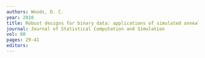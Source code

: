 ```yaml
---
authors: Woods, D. C. 
year: 2010 
title: Robust designs for binary data: applications of simulated annealing 
journal: Journal of Statistical Computation and Simulation 
vol: 80 
pages: 29-41 
editors: 
---
```

